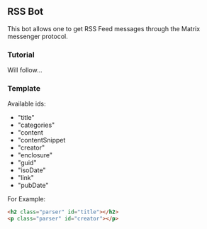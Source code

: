 ## RSS Bot
This bot allows one to get RSS Feed messages through the Matrix messenger protocol.

### Tutorial
Will follow...

### Template
Available ids:
- "title"
- "categories"
- "content
- "contentSnippet
- "creator"
- "enclosure"
- "guid"
- "isoDate"
- "link"
- "pubDate"

For Example:
```html
<h2 class="parser" id="title"></h2>
<p class="parser" id="creator"></p>
```